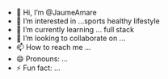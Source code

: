 - 👋 Hi, I’m @JaumeAmare
- 👀 I’m interested in ...sports healthy lifestyle 
- 🌱 I’m currently learning ... full stack   
- 💞️ I’m looking to collaborate on ... 
- 📫 How to reach me ...
- 😄 Pronouns: ...
- ⚡ Fun fact: ...

<!---
JaumeAmare/JaumeAmare is a ✨ special ✨ repository because its `README.md` (this file) appears on your GitHub profile.
You can click the Preview link to take a look at your changes.
--->
